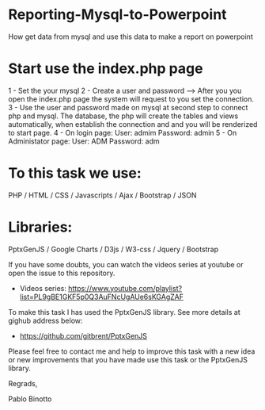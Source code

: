 # Reporting-Mysql-to-Powerpoint
How get data from mysql and use this data to make a report on powerpoint

# Start use the index.php page

1 - Set the your mysql
2 - Create a user and password 
--> After you you open the index.php page the system will request to you set the connection.
3 - Use the user and password made on mysql at second step to connect php and mysql. The database, the php will create the tables and views automatically, when establish the connection and and you will be renderized to start page.
4 - On login page: 
User: admim
Password: admin
5 - On Administator page:
User: ADM
Password: adm

# To this task we use:
PHP / HTML / CSS / Javascripts / Ajax / Bootstrap / JSON

# Libraries: 
PptxGenJS / Google Charts / D3js / W3-css / Jquery / Bootstrap

If you have some doubts, you can watch the videos series at youtube or open the issue to this repository.

 - Videos series: https://www.youtube.com/playlist?list=PL9gBE1GKF5p0Q3AuFNcUgAUe6sKGAgZAF

To make this task I has used the PptxGenJS library. See more details at gighub address below:

 - https://github.com/gitbrent/PptxGenJS
 
 Please feel free to contact me and help to improve this task with a new idea or new improvements that you have made use this task or the PptxGenJS library.

Regrads,

Pablo Binotto
